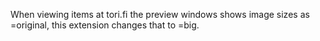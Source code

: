 When viewing items at tori.fi the preview windows shows image sizes as =original, this extension changes that to =big.
